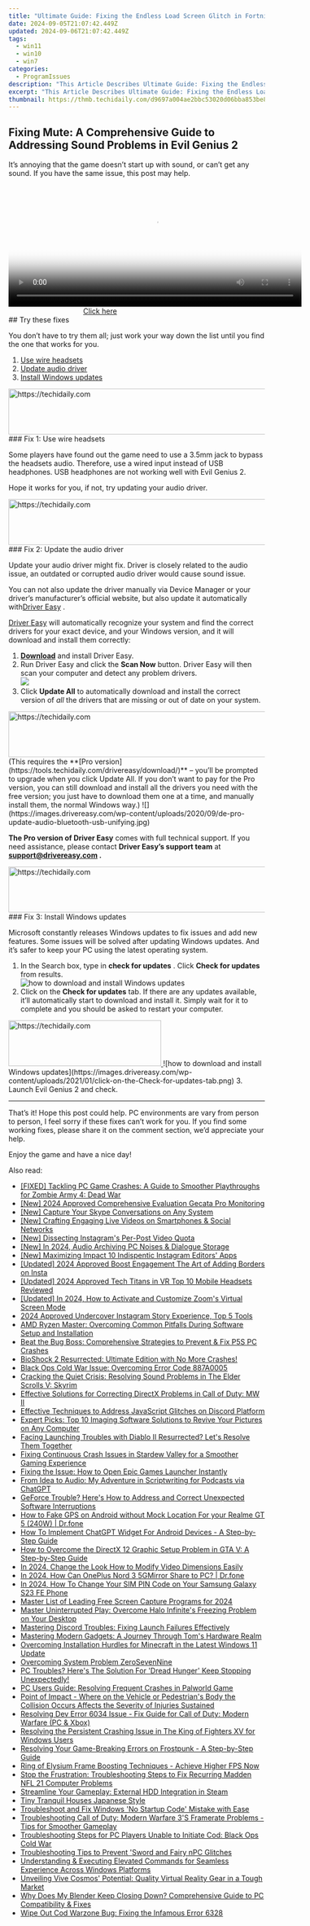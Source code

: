 ```yaml
---
title: "Ultimate Guide: Fixing the Endless Load Screen Glitch in Fortnite"
date: 2024-09-05T21:07:42.449Z
updated: 2024-09-06T21:07:42.449Z
tags:
  - win11
  - win10
  - win7
categories:
  - ProgramIssues
description: "This Article Describes Ultimate Guide: Fixing the Endless Load Screen Glitch in Fortnite"
excerpt: "This Article Describes Ultimate Guide: Fixing the Endless Load Screen Glitch in Fortnite"
thumbnail: https://thmb.techidaily.com/d9697a004ae2bbc53020d06bba853be86eb98852ff5592973ceaa096b1863e66.jpg
---
```


## Fixing Mute: A Comprehensive Guide to Addressing Sound Problems in Evil Genius 2

It’s annoying that the game doesn’t start up with sound, or can’t get any sound. If you have the same issue, this post may help.

<!-- affiliate ads begin -->
<span id="1982456">
					<video width="576" height="240" style="cursor:pointer"
           poster="//a.impactradius-go.com/display-clicktoplayimage/1982456.png"
           onclick="if(!this.playClicked){this.play();this.setAttribute('controls',true);this.playClicked=true;}">
	   <source src="//a.impactradius-go.com/display-ad/22993-1982456">
	   <img src="//a.impactradius-go.com/display-clicktoplayimage/1982456.png" style="border: none; height: 100%; width: 100%; object-fit: contain">
	</video>
	<div style="width:360px;text-align:center"><a href="javascript:window.open(decodeURIComponent('https%3A%2F%2Fhomestyler.sjv.io%2Fc%2F5597632%2F1982456%2F22993'), '_blank');void(0);">Click here</a></div>
</span>
<img height="0" width="0" src="https://imp.pxf.io/i/5597632/1982456/22993" style="position:absolute;visibility:hidden;" border="0" />
<!-- affiliate ads end -->
## Try these fixes

 You don’t have to try them all; just work your way down the list until you find the one that works for you.

1. [Use wire headsets](https://tools.techidaily.com/drivereasy/download/)
2. [Update audio driver](https://tools.techidaily.com/drivereasy/download/)
3. [Install Windows updates](https://tools.techidaily.com/drivereasy/download/)

<!-- affiliate ads begin -->
<a href="https://appsumo.8odi.net/c/5597632/2123737/7443" target="_top" id="2123737">
  <img src="//a.impactradius-go.com/display-ad/7443-2123737" border="0" alt="https://techidaily.com" width="728" height="90"/>
</a>
<img height="0" width="0" src="https://appsumo.8odi.net/i/5597632/2123737/7443" style="position:absolute;visibility:hidden;" border="0" />
<!-- affiliate ads end -->
### Fix 1: Use wire headsets

 Some players have found out the game need to use a 3.5mm jack to bypass the headsets audio. Therefore, use a wired input instead of USB headphones. USB headphones are not working well with Evil Genius 2.

Hope it works for you, if not, try updating your audio driver.

<!-- affiliate ads begin -->
<a href="https://ephamedtechinc.pxf.io/c/5597632/2130531/26400" target="_top" id="2130531">
  <img src="//a.impactradius-go.com/display-ad/26400-2130531" border="0" alt="https://techidaily.com" width="728" height="90"/>
</a>
<img height="0" width="0" src="https://ephamedtechinc.pxf.io/i/5597632/2130531/26400" style="position:absolute;visibility:hidden;" border="0" />
<!-- affiliate ads end -->
### Fix 2: Update the audio driver

 Update your audio driver might fix. Driver is closely related to the audio issue, an outdated or corrupted audio driver would cause sound issue.

 You can not also update the driver manually via Device Manager or your driver’s manufacturer’s official website, but also update it automatically with[Driver Easy](https://tools.techidaily.com/drivereasy/download/) .

[Driver Easy](https://tools.techidaily.com/drivereasy/download/) will automatically recognize your system and find the correct drivers for your exact device, and your Windows version, and it will download and install them correctly:

1. **[Download](https://tools.techidaily.com/drivereasy/download/)**  and install Driver Easy.
2. Run Driver Easy and click the **Scan Now** button. Driver Easy will then scan your computer and detect any problem drivers.  
![](https://images.drivereasy.com/wp-content/uploads/2020/08/Scan-now.jpg)
3. Click **Update All** to automatically download and install the correct version of _all_ the drivers that are missing or out of date on your system.  
<!-- affiliate ads begin -->
<a href="https://appsumo.8odi.net/c/5597632/2130885/7443" target="_top" id="2130885">
  <img src="//a.impactradius-go.com/display-ad/7443-2130885" border="0" alt="https://techidaily.com" width="600" height="90"/>
</a>
<img height="0" width="0" src="https://appsumo.8odi.net/i/5597632/2130885/7443" style="position:absolute;visibility:hidden;" border="0" />
<!-- affiliate ads end -->
 (This requires the **[Pro version](https://tools.techidaily.com/drivereasy/download/)**  – you’ll be prompted to upgrade when you click Update All. If you don’t want to pay for the Pro version, you can still download and install all the drivers you need with the free version; you just have to download them one at a time, and manually install them, the normal Windows way.)  
![](https://images.drivereasy.com/wp-content/uploads/2020/09/de-pro-update-audio-bluetooth-usb-unifying.jpg)

**The Pro version of Driver Easy** comes with full technical support. If you need assistance, please contact **Driver Easy’s support team** at **[support@drivereasy.com](https://tools.techidaily.com/drivereasy/download/) .**

<!-- affiliate ads begin -->
<a href="https://appsumo.8odi.net/c/5597632/2137395/7443" target="_top" id="2137395">
  <img src="//a.impactradius-go.com/display-ad/7443-2137395" border="0" alt="https://techidaily.com" width="728" height="90"/>
</a>
<img height="0" width="0" src="https://appsumo.8odi.net/i/5597632/2137395/7443" style="position:absolute;visibility:hidden;" border="0" />
<!-- affiliate ads end -->
### Fix 3: Install Windows updates

 Microsoft constantly releases Windows updates to fix issues and add new features. Some issues will be solved after updating Windows updates. And it’s safer to keep your PC using the latest operating system.

1. In the Search box, type in **check for updates** . Click **Check for updates**  from results.  
![how to download and install Windows updates](https://images.drivereasy.com/wp-content/uploads/2021/01/check-for-updates.png)
2. Click on the **Check for updates**  tab. If there are any updates available, it’ll automatically start to download and install it. Simply wait for it to complete and you should be asked to restart your computer.  
<!-- affiliate ads begin -->
<a href="https://wigfever.sjv.io/c/5597632/1995803/22899" target="_top" id="1995803">
  <img src="//a.impactradius-go.com/display-ad/22899-1995803" border="0" alt="https://techidaily.com" width="300" height="90"/>
</a>
<img height="0" width="0" src="https://wigfever.sjv.io/i/5597632/1995803/22899" style="position:absolute;visibility:hidden;" border="0" />
<!-- affiliate ads end -->
![how to download and install Windows updates](https://images.drivereasy.com/wp-content/uploads/2021/01/click-on-the-Check-for-updates-tab.png)
3. Launch Evil Genius 2 and check.

---

 That’s it! Hope this post could help. PC environments are vary from person to person, I feel sorry if these fixes can’t work for you. If you find some working fixes, please share it on the comment section, we’d appreciate your help.

Enjoy the game and have a nice day!

<ins class="adsbygoogle"
     style="display:block"
     data-ad-format="autorelaxed"
     data-ad-client="ca-pub-7571918770474297"
     data-ad-slot="1223367746"></ins>



<ins class="adsbygoogle"
     style="display:block"
     data-ad-client="ca-pub-7571918770474297"
     data-ad-slot="8358498916"
     data-ad-format="auto"
     data-full-width-responsive="true"></ins>

<span class="atpl-alsoreadstyle">Also read:</span>
<div><ul>
<li><a href="https://win-solutions.techidaily.com/fixed-tackling-pc-game-crashes-a-guide-to-smoother-playthroughs-for-zombie-army-4-dead-war/"><u>[FIXED] Tackling PC Game Crashes: A Guide to Smoother Playthroughs for Zombie Army 4: Dead War</u></a></li>
<li><a href="https://screen-mirroring-recording.techidaily.com/new-2024-approved-comprehensive-evaluation-gecata-pro-monitoring/"><u>[New] 2024 Approved Comprehensive Evaluation Gecata Pro Monitoring</u></a></li>
<li><a href="https://digital-screen-recording.techidaily.com/new-capture-your-skype-conversations-on-any-system/"><u>[New] Capture Your Skype Conversations on Any System</u></a></li>
<li><a href="https://facebook-video-files.techidaily.com/new-crafting-engaging-live-videos-on-smartphones-and-social-networks/"><u>[New] Crafting Engaging Live Videos on Smartphones & Social Networks</u></a></li>
<li><a href="https://instagram-video-recordings.techidaily.com/new-dissecting-instagrams-per-post-video-quota/"><u>[New] Dissecting Instagram's Per-Post Video Quota</u></a></li>
<li><a href="https://screen-activity-recording.techidaily.com/new-in-2024-audio-archiving-pc-noises-and-dialogue-storage/"><u>[New] In 2024, Audio Archiving PC Noises & Dialogue Storage</u></a></li>
<li><a href="https://instagram-video-files.techidaily.com/new-maximizing-impact-10-indispentic-instagram-editors-apps/"><u>[New] Maximizing Impact 10 Indispentic Instagram Editors' Apps</u></a></li>
<li><a href="https://instagram-video-files.techidaily.com/updated-2024-approved-boost-engagement-the-art-of-adding-borders-on-insta/"><u>[Updated] 2024 Approved Boost Engagement The Art of Adding Borders on Insta</u></a></li>
<li><a href="https://vp-tips.techidaily.com/updated-2024-approved-tech-titans-in-vr-top-10-mobile-headsets-reviewed/"><u>[Updated] 2024 Approved Tech Titans in VR Top 10 Mobile Headsets Reviewed</u></a></li>
<li><a href="https://desktop-recording.techidaily.com/updated-in-2024-how-to-activate-and-customize-zooms-virtual-screen-mode/"><u>[Updated] In 2024, How to Activate and Customize Zoom's Virtual Screen Mode</u></a></li>
<li><a href="https://instagram-videos.techidaily.com/2024-approved-undercover-instagram-story-experience-top-5-tools/"><u>2024 Approved Undercover Instagram Story Experience, Top 5 Tools</u></a></li>
<li><a href="https://win-solutions.techidaily.com/amd-ryzen-master-overcoming-common-pitfalls-during-software-setup-and-installation/"><u>AMD Ryzen Master: Overcoming Common Pitfalls During Software Setup and Installation</u></a></li>
<li><a href="https://win-solutions.techidaily.com/beat-the-bug-boss-comprehensive-strategies-to-prevent-and-fix-p5s-pc-crashes/"><u>Beat the Bug Boss: Comprehensive Strategies to Prevent & Fix P5S PC Crashes</u></a></li>
<li><a href="https://win-solutions.techidaily.com/1723002920049-bioshock-2-resurrected-ultimate-edition-with-no-more-crashes/"><u>BioShock 2 Resurrected: Ultimate Edition with No More Crashes!</u></a></li>
<li><a href="https://win-solutions.techidaily.com/black-ops-cold-war-issue-overcoming-error-code-887a0005/"><u>Black Ops Cold War Issue: Overcoming Error Code 887A0005</u></a></li>
<li><a href="https://win-solutions.techidaily.com/cracking-the-quiet-crisis-resolving-sound-problems-in-the-elder-scrolls-v-skyrim/"><u>Cracking the Quiet Crisis: Resolving Sound Problems in The Elder Scrolls V: Skyrim</u></a></li>
<li><a href="https://win-solutions.techidaily.com/effective-solutions-for-correcting-directx-problems-in-call-of-duty-mw-ii/"><u>Effective Solutions for Correcting DirectX Problems in Call of Duty: MW II</u></a></li>
<li><a href="https://win-solutions.techidaily.com/effective-techniques-to-address-javascript-glitches-on-discord-platform/"><u>Effective Techniques to Address JavaScript Glitches on Discord Platform</u></a></li>
<li><a href="https://data-safeguard.techidaily.com/expert-picks-top-10-imaging-software-solutions-to-revive-your-pictures-on-any-computer/"><u>Expert Picks: Top 10 Imaging Software Solutions to Revive Your Pictures on Any Computer</u></a></li>
<li><a href="https://win-solutions.techidaily.com/facing-launching-troubles-with-diablo-ii-resurrected-lets-resolve-them-together/"><u>Facing Launching Troubles with Diablo II Resurrected? Let's Resolve Them Together</u></a></li>
<li><a href="https://win-solutions.techidaily.com/fixing-continuous-crash-issues-in-stardew-valley-for-a-smoother-gaming-experience/"><u>Fixing Continuous Crash Issues in Stardew Valley for a Smoother Gaming Experience</u></a></li>
<li><a href="https://win-solutions.techidaily.com/fixing-the-issue-how-to-open-epic-games-launcher-instantly/"><u>Fixing the Issue: How to Open Epic Games Launcher Instantly</u></a></li>
<li><a href="https://tech-haven.techidaily.com/from-idea-to-audio-my-adventure-in-scriptwriting-for-podcasts-via-chatgpt/"><u>From Idea to Audio: My Adventure in Scriptwriting for Podcasts via ChatGPT</u></a></li>
<li><a href="https://win-solutions.techidaily.com/geforce-trouble-heres-how-to-address-and-correct-unexpected-software-interruptions/"><u>GeForce Trouble? Here's How to Address and Correct Unexpected Software Interruptions</u></a></li>
<li><a href="https://android-location.techidaily.com/how-to-fake-gps-on-android-without-mock-location-for-your-realme-gt-5-240w-drfone-by-drfone-virtual/"><u>How to Fake GPS on Android without Mock Location For your Realme GT 5 (240W) | Dr.fone</u></a></li>
<li><a href="https://tech-haven.techidaily.com/how-to-implement-chatgpt-widget-for-android-devices-a-step-by-step-guide/"><u>How To Implement ChatGPT Widget For Android Devices - A Step-by-Step Guide</u></a></li>
<li><a href="https://win-solutions.techidaily.com/how-to-overcome-the-directx-12-graphic-setup-problem-in-gta-v-a-step-by-step-guide/"><u>How to Overcome the DirectX 12 Graphic Setup Problem in GTA V: A Step-by-Step Guide</u></a></li>
<li><a href="https://smart-video-creator.techidaily.com/in-2024-change-the-look-how-to-modify-video-dimensions-easily/"><u>In 2024, Change the Look How to Modify Video Dimensions Easily</u></a></li>
<li><a href="https://screen-mirror.techidaily.com/in-2024-how-can-oneplus-nord-3-5gmirror-share-to-pc-drfone-by-drfone-android/"><u>In 2024, How Can OnePlus Nord 3 5GMirror Share to PC? | Dr.fone</u></a></li>
<li><a href="https://sim-unlock.techidaily.com/in-2024-how-to-change-your-sim-pin-code-on-your-samsung-galaxy-s23-fe-phone-by-drfone-android/"><u>In 2024, How To Change Your SIM PIN Code on Your Samsung Galaxy S23 FE Phone</u></a></li>
<li><a href="https://screen-capture.techidaily.com/master-list-of-leading-free-screen-capture-programs-for-2024/"><u>Master List of Leading Free Screen Capture Programs for 2024</u></a></li>
<li><a href="https://win-solutions.techidaily.com/master-uninterrupted-play-overcome-halo-infinites-freezing-problem-on-your-desktop/"><u>Master Uninterrupted Play: Overcome Halo Infinite's Freezing Problem on Your Desktop</u></a></li>
<li><a href="https://win-solutions.techidaily.com/mastering-discord-troubles-fixing-launch-failures-effectively/"><u>Mastering Discord Troubles: Fixing Launch Failures Effectively</u></a></li>
<li><a href="https://hardware-reviews.techidaily.com/mastering-modern-gadgets-a-journey-through-toms-hardware-realm/"><u>Mastering Modern Gadgets: A Journey Through Tom's Hardware Realm</u></a></li>
<li><a href="https://win-solutions.techidaily.com/overcoming-installation-hurdles-for-minecraft-in-the-latest-windows-11-update/"><u>Overcoming Installation Hurdles for Minecraft in the Latest Windows 11 Update</u></a></li>
<li><a href="https://win11.techidaily.com/overcoming-system-problem-zerosevennine/"><u>Overcoming System Problem ZeroSevenNine</u></a></li>
<li><a href="https://win-solutions.techidaily.com/pc-troubles-heres-the-solution-for-dread-hunger-keep-stopping-unexpectedly/"><u>PC Troubles? Here's The Solution For 'Dread Hunger' Keep Stopping Unexpectedly!</u></a></li>
<li><a href="https://win-solutions.techidaily.com/pc-users-guide-resolving-frequent-crashes-in-palworld-game/"><u>PC Users Guide: Resolving Frequent Crashes in Palworld Game</u></a></li>
<li><a href="https://win-solutions.techidaily.com/1723007568820-point-of-impact-where-on-the-vehicle-or-pedestrians-body-the-collision-occurs-affects-the-severity-of-injuries-sustained/"><u>Point of Impact - Where on the Vehicle or Pedestrian's Body the Collision Occurs Affects the Severity of Injuries Sustained</u></a></li>
<li><a href="https://win-solutions.techidaily.com/resolving-dev-error-6034-issue-fix-guide-for-call-of-duty-modern-warfare-pc-and-xbox/"><u>Resolving Dev Error 6034 Issue - Fix Guide for Call of Duty: Modern Warfare (PC & Xbox)</u></a></li>
<li><a href="https://win-solutions.techidaily.com/resolving-the-persistent-crashing-issue-in-the-king-of-fighters-xv-for-windows-users/"><u>Resolving the Persistent Crashing Issue in The King of Fighters XV for Windows Users</u></a></li>
<li><a href="https://win-solutions.techidaily.com/resolving-your-game-breaking-errors-on-frostpunk-a-step-by-step-guide/"><u>Resolving Your Game-Breaking Errors on Frostpunk - A Step-by-Step Guide</u></a></li>
<li><a href="https://win-solutions.techidaily.com/ring-of-elysium-frame-boosting-techniques-achieve-higher-fps-now/"><u>Ring of Elysium Frame Boosting Techniques - Achieve Higher FPS Now</u></a></li>
<li><a href="https://win-solutions.techidaily.com/stop-the-frustration-troubleshooting-steps-to-fix-recurring-madden-nfl-21-computer-problems/"><u>Stop the Frustration: Troubleshooting Steps to Fix Recurring Madden NFL 21 Computer Problems</u></a></li>
<li><a href="https://games-able.techidaily.com/streamline-your-gameplay-external-hdd-integration-in-steam/"><u>Streamline Your Gameplay: External HDD Integration in Steam</u></a></li>
<li><a href="https://screen-activity-recording.techidaily.com/tiny-tranquil-houses-japanese-style/"><u>Tiny Tranquil Houses Japanese Style</u></a></li>
<li><a href="https://common-error.techidaily.com/troubleshoot-and-fix-windows-no-startup-code-mistake-with-ease/"><u>Troubleshoot and Fix Windows 'No Startup Code' Mistake with Ease</u></a></li>
<li><a href="https://win-solutions.techidaily.com/troubleshooting-call-of-duty-modern-warfare-3s-framerate-problems-tips-for-smoother-gameplay/"><u>Troubleshooting Call of Duty: Modern Warfare 3'S Framerate Problems - Tips for Smoother Gameplay</u></a></li>
<li><a href="https://win-solutions.techidaily.com/troubleshooting-steps-for-pc-players-unable-to-initiate-cod-black-ops-cold-war/"><u>Troubleshooting Steps for PC Players Unable to Initiate Cod: Black Ops Cold War</u></a></li>
<li><a href="https://win-solutions.techidaily.com/troubleshooting-tips-to-prevent-sword-and-fairy-npc-glitches/"><u>Troubleshooting Tips to Prevent 'Sword and Fairy nPC Glitches</u></a></li>
<li><a href="https://win-solutions.techidaily.com/understanding-and-executing-elevated-commands-for-seamless-experience-across-windows-platforms/"><u>Understanding & Executing Elevated Commands for Seamless Experience Across Windows Platforms</u></a></li>
<li><a href="https://buynow-marvelous.techidaily.com/unveiling-vive-cosmos-potential-quality-virtual-reality-gear-in-a-tough-market/"><u>Unveiling Vive Cosmos' Potential: Quality Virtual Reality Gear in a Tough Market</u></a></li>
<li><a href="https://win-solutions.techidaily.com/why-does-my-blender-keep-closing-down-comprehensive-guide-to-pc-compatibility-and-fixes/"><u>Why Does My Blender Keep Closing Down? Comprehensive Guide to PC Compatibility & Fixes</u></a></li>
<li><a href="https://win-solutions.techidaily.com/wipe-out-cod-warzone-bug-fixing-the-infamous-error-6328/"><u>Wipe Out Cod Warzone Bug: Fixing the Infamous Error 6328</u></a></li>
</ul></div>
